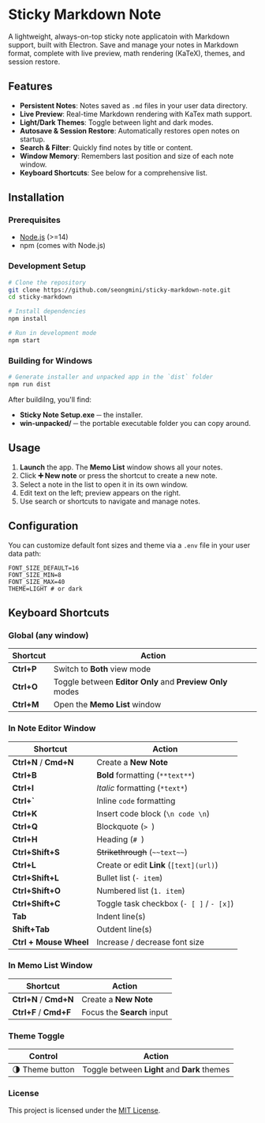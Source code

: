 # Sticky Markdown Note

A lightweight, always-on-top sticky note applicatoin with Markdown support, built with Electron. Save and manage your notes in Markdown format, complete with live preview, math rendering (KaTeX), themes, and session restore.

## Features

- **Persistent Notes**: Notes saved as `.md` files in your user data directory.
- **Live Preview**: Real-time Markdown rendering with KaTex math support.
- **Light/Dark Themes**: Toggle between light and dark modes.
- **Autosave & Session Restore**: Automatically restores open notes on startup.
- **Search & Filter**: Quickly find notes by title or content.
- **Window Memory**: Remembers last position and size of each note window.
- **Keyboard Shortcuts**: See below for a comprehensive list.

## Installation

### Prerequisites

- [Node.js](https://nodejs.org/) (>=14)
- npm (comes with Node.js)

### Development Setup

```bash
# Clone the repository
git clone https://github.com/seongmini/sticky-markdown-note.git
cd sticky-markdown

# Install dependencies
npm install

# Run in development mode
npm start
```

### Building for Windows
```bash
# Generate installer and unpacked app in the `dist` folder
npm run dist
```

After buildilng, you'll find:

- **Sticky Note Setup.exe** ─ the installer.
- **win-unpacked/** ─ the portable executable folder you can copy around.

## Usage

1. **Launch** the app. The **Memo List** window shows all your notes.
2. Click **➕ New note** or press the shortcut to create a new note.
3. Select a note in the list to open it in its own window.
4. Edit text on the left; preview appears on the right.
5. Use search or shortcuts to navigate and manage notes.

## Configuration

You can customize default font sizes and theme via a `.env` file in your user data path:

```dotenv
FONT_SIZE_DEFAULT=16
FONT_SIZE_MIN=8
FONT_SIZE_MAX=40
THEME=LIGHT # or dark
```

## Keyboard Shortcuts

### Global (any window)

| Shortcut   | Action                                                    |
| ---------- | --------------------------------------------------------- |
| **Ctrl+P** | Switch to **Both** view mode                              |
| **Ctrl+O** | Toggle between **Editor Only** and **Preview Only** modes |
| **Ctrl+M** | Open the **Memo List** window                             |

### In Note Editor Window

| Shortcut               | Action                                   |
| ---------------------- | ---------------------------------------- |
| **Ctrl+N** / **Cmd+N** | Create a **New Note**                    |
| **Ctrl+B**             | **Bold** formatting (`**text**`)         |
| **Ctrl+I**             | *Italic* formatting (`*text*`)           |
| **Ctrl+\`**            | Inline `code` formatting                 |
| **Ctrl+K**             | Insert code block (`\n code \n`)         |
| **Ctrl+Q**             | Blockquote (`> `)                        |
| **Ctrl+H**             | Heading (`# `)                           |
| **Ctrl+Shift+S**       | ~~Strikethrough~~ (`~~text~~`)           |
| **Ctrl+L**             | Create or edit **Link** (`[text](url)`)  |
| **Ctrl+Shift+L**       | Bullet list (`- item`)                   |
| **Ctrl+Shift+O**       | Numbered list (`1. item`)                |
| **Ctrl+Shift+C**       | Toggle task checkbox (`- [ ]` / `- [x]`) |
| **Tab**                | Indent line(s)                           |
| **Shift+Tab**          | Outdent line(s)                          |
| **Ctrl + Mouse Wheel** | Increase / decrease font size            |

### In Memo List Window

| Shortcut               | Action                     |
| ---------------------- | -------------------------- |
| **Ctrl+N** / **Cmd+N** | Create a **New Note**      |
| **Ctrl+F** / **Cmd+F** | Focus the **Search** input |

### Theme Toggle

| Control         | Action                                       |
| --------------- | -------------------------------------------- |
| 🌗 Theme button | Toggle between **Light** and **Dark** themes |

### License

This project is licensed under the [MIT License](LICENSE).
